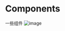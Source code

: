 # Components
一些组件
![image](https://github.com/lyyouyou/Components/blob/main/assets/demonstration.gif)
